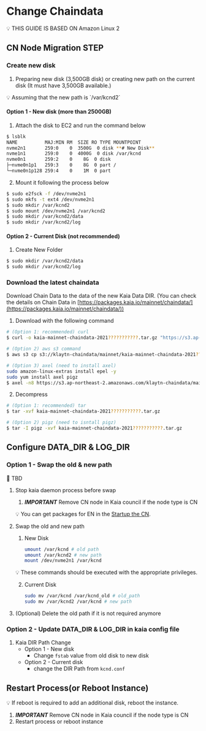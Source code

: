 # Change Chaindata

<aside>
💡 THIS GUIDE IS BASED ON Amazon Linux 2

</aside>

## CN Node **Migration STEP**

### Create new disk

1. Preparing new disk (3,500GB disk) or creating new path on the current disk (It must have 3,500GB available.)

<aside>
💡 Assuming that the new path is `/var/kcnd2`

</aside>

#### Option 1 - New disk (more than 2500GB)

1. Attach the disk to EC2 and run the command below

```bash
$ lsblk
NAME          MAJ:MIN RM  SIZE RO TYPE MOUNTPOINT
nvme2n1       259:0    0  3500G  0 disk **# New Disk**
nvme1n1       259:0    0  4000G  0 disk /var/kcnd
nvme0n1       259:2    0    8G  0 disk
├─nvme0n1p1   259:3    0    8G  0 part /
└─nvme0n1p128 259:4    0    1M  0 part
```

2. Mount it following the process below

```bash
$ sudo e2fsck -f /dev/nvme2n1
$ sudo mkfs -t ext4 /dev/nvme2n1
$ sudo mkdir /var/kcnd2
$ sudo mount /dev/nvme2n1 /var/kcnd2
$ sudo mkdir /var/kcnd2/data
$ sudo mkdir /var/kcnd2/log
```

#### Option 2 - Current Disk (not recommended)

1. Create New Folder

```bash
$ sudo mkdir /var/kcnd2/data
$ sudo mkdir /var/kcnd2/log
```

### Download the latest chaindata

Download Chain Data to the data of the new Kaia Data DIR. (You can check the details on Chain Data in [https://packages.kaia.io/mainnet/chaindata/](https://packages.kaia.io/mainnet/chaindata/))

1. Download with the following command

```bash
# (Option 1: recommended) curl 
$ curl -o kaia-mainnet-chaindata-2021???????????.tar.gz "https://s3.ap-northeast-2.amazonaws.com/klaytn-chaindata/mainnet/kaia-mainnet-chaindata-2021???????????.tar.gz"

# (Option 2) aws s3 command
$ aws s3 cp s3://klaytn-chaindata/mainnet/kaia-mainnet-chaindata-2021???????????.tar.gz kaia-mainnet-chaindata-20211113011111.tar.gz 

# (Option 3) axel (need to install axel)
sudo amazon-linux-extras install epel -y
sudo yum install axel pigz
$ axel -n8 https://s3.ap-northeast-2.amazonaws.com/klaytn-chaindata/mainnet/kaia-mainnet-chaindata-2021???????????.tar.gz
```

2. Decompress

```bash
# (Option 1: recommended) tar
$ tar -xvf kaia-mainnet-chaindata-2021???????????.tar.gz

# (Option 2) pigz (need to isntall pigz)
$ tar -I pigz -xvf kaia-mainnet-chaindata-2021???????????.tar.gz
```

## Configure DATA_DIR & LOG_DIR

### Option 1 - Swap the old & new path

<aside>
🚨 TBD

</aside>

1. Stop kaia daemon process before swap

   1. _**IMPORTANT**_ Remove CN node in Kaia council if the node type is CN

   💡 You can get packages for EN in the [Startup the CN](../../nodes/core-cell/install/install-consensus-nodes.md#startup-the-cn).

2. Swap the old and new path

   1. New Disk

      ```bash
      umount /var/kcnd # old path
      umount /var/kcnd2 # new path
      mount /dev/nvme2n1 /var/kcnd
      ```

   💡 These commands should be executed with the appropriate privileges.

   2. Current Disk

      ```bash
      sudo mv /var/kcnd /var/kcnd_old # old_path
      sudo mv /var/kcnd2 /var/kcnd # new path
      ```

3. (Optional) Delete the old path if it is not required anymore

### Option 2 - Update DATA_DIR & LOG_DIR in kaia config file

1. Kaia DIR Path Change
   - Option 1 - New disk
     - Change `fstab` value from old disk to new disk
   - Option 2 - Current disk
     - change the DIR Path from `kcnd.conf`

## Restart Process(or Reboot Instance)

<aside>
💡 If reboot is required to add an additional disk, reboot the instance.

</aside>

1. _**IMPORTANT**_ Remove CN node in Kaia council if the node type is CN
2. Restart process or reboot instance

